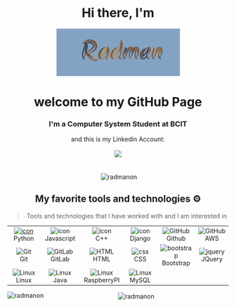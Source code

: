 <div align="center">
      <h1>Hi there, I'm</h1>
      <img src="https://raw.githubusercontent.com/radmanon/designed_profile/main/Radman.gif" alt="👋 Hi there! I'm radman" title="👋 Hi there! I'm radman"/>
</div>

<h1 align="center">welcome to my GitHub Page</h1>
<h3 align="center">I'm a Computer System Student at BCIT</h3>
<div align="center"><a>and this is my Linkedin Account:</a></div>
<br>
<div align="center"><a href="https://www.linkedin.com/in/radman-mohammadi-893487192/"><img src="https://img.shields.io/badge/Linkedin-%231DA1F2.svg?style=for-the-badge&logo=Linkedin&logoColor=white"></a>

</a>
<br>
<br>
<div align="center"><p>&nbsp;<img align="center" src="https://github-readme-stats.vercel.app/api?username=radmanon&show_icons=true&locale=en" alt="radmanon" /></p></div>


## My favorite tools and technologies ⚙️

> Tools and technologies that I have worked with and I am interested in

<table>
  <tr>
    <td align="center" width="96">
      <a href="#macropower-tech">
        <img src="https://techstack-generator.vercel.app/python-icon.svg" alt="icon" width="65" height="65" />
      </a>
      <br>Python
    </td>
    <td align="center" width="96">
        <img src="https://techstack-generator.vercel.app/js-icon.svg" alt="icon" width="65" height="65" />
      <br>Javascript
    </td>
    <td align="center" width="96">
        <img src="https://techstack-generator.vercel.app/cpp-icon.svg" alt="icon" width="65" height="65" />
      <br>C++
    </td>
       <td align="center" width="96">
        <img src="https://techstack-generator.vercel.app/django-icon.svg" alt="icon" width="65" height="65" />
      <br>Django
    </td>
       <td align="center" width="96">
        <img src="https://techstack-generator.vercel.app/github-icon.svg" width="65" height="65" alt="GitHub" />
      <br>Github
    </td>
        <td align="center" width="96">
        <img src="https://techstack-generator.vercel.app/aws-icon.svg" width="65" height="65" alt="GitHub" />
      <br>AWS
    </td>
  </tr>
  <tr>
    <td align="center" width="96">
        <img src="https://skillicons.dev/icons?i=git" width="48" height="48" alt="Git" />
      <br>Git
    </td>
    <td align="center"  width="96">
        <img src="https://skillicons.dev/icons?i=gitlab" width="48" height="48" alt="GitLab" />
      <br>GitLab
    </td>
    <td align="center"  width="96">
        <img src="https://skillicons.dev/icons?i=html" width="48" height="48" alt="HTML" />
      <br>HTML
    </td>
    <td align="center" width="96">
        <img src="https://skillicons.dev/icons?i=css" width="48" height="48" alt="css" />
      <br>CSS
    </td>
    <td align="center"  width="96">
        <img src="https://skillicons.dev/icons?i=bootstrap" width="48" height="48" alt="bootstrap" />
      <br>Bootstrap
    </td>
        <td align="center" width="96">
        <img src="https://skillicons.dev/icons?i=jquery" width="48" height="48" alt="jquery" />
      <br>JQuery
    </td>
  </tr>
   <tr>
            <td align="center" width="96">
        <img src="https://skillicons.dev/icons?i=linux" width="48" height="48" alt="Linux" />
      <br>Linux
    </td>
                     <td align="center" width="96">
        <img src="https://techstack-generator.vercel.app/java-icon.svg" width="48" height="48" alt="Linux" />
      <br>Java
    </td>
                     <td align="center" width="96">
        <img src="https://techstack-generator.vercel.app/raspberrypi-icon.svg" width="48" height="48" alt="Linux" />
      <br>RaspberryPI
    </td>
                     <td align="center" width="96">
        <img src="https://techstack-generator.vercel.app/mysql-icon.svg" width="48" height="48" alt="Linux" />
      <br>MySQL
    </td>
  </tr>
 <tr>
 </tr>
</table>



<p><img align="left" src="https://github-readme-stats.vercel.app/api/top-langs?username=radmanon&show_icons=true&locale=en&layout=compact" alt="radmanon" /></p>

<p><img align="center" src="https://github-readme-streak-stats.herokuapp.com/?user=radmanon&" alt="radmanon" /></p>
